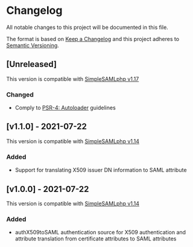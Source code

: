 # Changelog

All notable changes to this project will be documented in this file.

The format is based on [Keep a Changelog](https://keepachangelog.com/en/1.0.0/)
and this project adheres to [Semantic Versioning](https://semver.org/spec/v2.0.0.html).

## [Unreleased]

This version is compatible with [SimpleSAMLphp v1.17](https://simplesamlphp.org/docs/1.17/simplesamlphp-changelog)

### Changed

- Comply to [PSR-4: Autoloader](https://www.php-fig.org/psr/psr-4/) guidelines

## [v1.1.0] - 2021-07-22

This version is compatible with [SimpleSAMLphp v1.14](https://simplesamlphp.org/docs/1.14/simplesamlphp-changelog)

### Added

- Support for translating X509 issuer DN information to SAML attribute

## [v1.0.0] - 2021-07-22

This version is compatible with [SimpleSAMLphp v1.14](https://simplesamlphp.org/docs/1.14/simplesamlphp-changelog)

### Added

- authX509toSAML authentication source for X509 authentication and attribute translation from certificate attributes to SAML attributes
